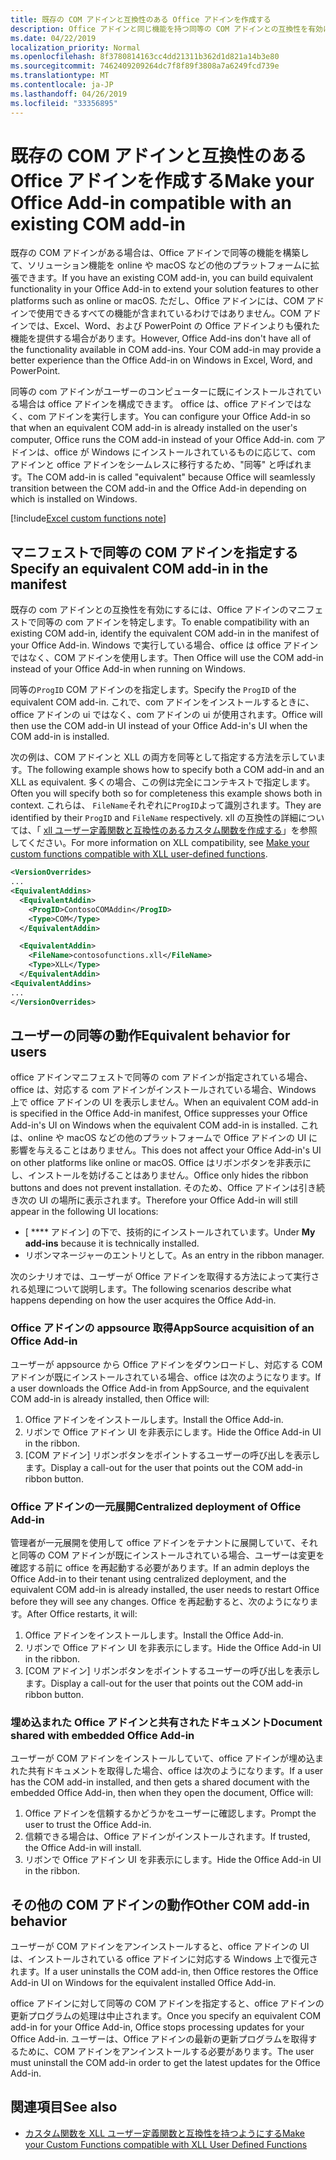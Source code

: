 ```yaml
---
title: 既存の COM アドインと互換性のある Office アドインを作成する
description: Office アドインと同じ機能を持つ同等の COM アドインとの互換性を有効にする
ms.date: 04/22/2019
localization_priority: Normal
ms.openlocfilehash: 8f3780814163cc4dd21311b362d1d821a14b3e80
ms.sourcegitcommit: 7462409209264dc7f8f89f3808a7a6249fcd739e
ms.translationtype: MT
ms.contentlocale: ja-JP
ms.lasthandoff: 04/26/2019
ms.locfileid: "33356895"
---
```

# <a name="make-your-office-add-in-compatible-with-an-existing-com-add-in"></a><span data-ttu-id="674ec-103">既存の COM アドインと互換性のある Office アドインを作成する</span><span class="sxs-lookup"><span data-stu-id="674ec-103">Make your Office Add-in compatible with an existing COM add-in</span></span>

<span data-ttu-id="674ec-104">既存の COM アドインがある場合は、Office アドインで同等の機能を構築して、ソリューション機能を online や macOS などの他のプラットフォームに拡張できます。</span><span class="sxs-lookup"><span data-stu-id="674ec-104">If you have an existing COM add-in, you can build equivalent functionality in your Office Add-in to extend your solution features to other platforms such as online or macOS.</span></span> <span data-ttu-id="674ec-105">ただし、Office アドインには、COM アドインで使用できるすべての機能が含まれているわけではありません。COM アドインでは、Excel、Word、および PowerPoint の Office アドインよりも優れた機能を提供する場合があります。</span><span class="sxs-lookup"><span data-stu-id="674ec-105">However, Office Add-ins don't have all of the functionality available in COM add-ins. Your COM add-in may provide a better experience than the Office Add-in on Windows in Excel, Word, and PowerPoint.</span></span>

<span data-ttu-id="674ec-106">同等の com アドインがユーザーのコンピューターに既にインストールされている場合は office アドインを構成できます。 office は、office アドインではなく、com アドインを実行します。</span><span class="sxs-lookup"><span data-stu-id="674ec-106">You can configure your Office Add-in so that when an equivalent COM add-in is already installed on the user's computer, Office runs the COM add-in instead of your Office Add-in.</span></span> <span data-ttu-id="674ec-107">com アドインは、office が Windows にインストールされているものに応じて、com アドインと office アドインをシームレスに移行するため、"同等" と呼ばれます。</span><span class="sxs-lookup"><span data-stu-id="674ec-107">The COM add-in is called "equivalent" because Office will seamlessly transition between the COM add-in and the Office Add-in depending on which is installed on Windows.</span></span>

[!include[Excel custom functions note](../includes/excel-custom-functions-note.md)]

## <a name="specify-an-equivalent-com-add-in-in-the-manifest"></a><span data-ttu-id="674ec-108">マニフェストで同等の COM アドインを指定する</span><span class="sxs-lookup"><span data-stu-id="674ec-108">Specify an equivalent COM add-in in the manifest</span></span>

<span data-ttu-id="674ec-109">既存の com アドインとの互換性を有効にするには、Office アドインのマニフェストで同等の com アドインを特定します。</span><span class="sxs-lookup"><span data-stu-id="674ec-109">To enable compatibility with an existing COM add-in, identify the equivalent COM add-in in the manifest of your Office Add-in.</span></span> <span data-ttu-id="674ec-110">Windows で実行している場合、office は office アドインではなく、COM アドインを使用します。</span><span class="sxs-lookup"><span data-stu-id="674ec-110">Then Office will use the COM add-in instead of your Office Add-in when running on Windows.</span></span>

<span data-ttu-id="674ec-111">同等の`ProgID` COM アドインのを指定します。</span><span class="sxs-lookup"><span data-stu-id="674ec-111">Specify the `ProgID` of the equivalent COM add-in.</span></span> <span data-ttu-id="674ec-112">これで、com アドインをインストールするときに、office アドインの ui ではなく、com アドインの ui が使用されます。</span><span class="sxs-lookup"><span data-stu-id="674ec-112">Office will then use the COM add-in UI instead of your Office Add-in's UI when the COM add-in is installed.</span></span>

<span data-ttu-id="674ec-113">次の例は、COM アドインと XLL の両方を同等として指定する方法を示しています。</span><span class="sxs-lookup"><span data-stu-id="674ec-113">The following example shows how to specify both a COM add-in and an XLL as equivalent.</span></span> <span data-ttu-id="674ec-114">多くの場合、この例は完全にコンテキストで指定します。</span><span class="sxs-lookup"><span data-stu-id="674ec-114">Often you will specify both so for completeness this example shows both in context.</span></span> <span data-ttu-id="674ec-115">これらは、 `FileName`それぞれに`ProgID`よって識別されます。</span><span class="sxs-lookup"><span data-stu-id="674ec-115">They are identified by their `ProgID` and `FileName` respectively.</span></span> <span data-ttu-id="674ec-116">xll の互換性の詳細については、「 [xll ユーザー定義関数と互換性のあるカスタム関数を作成する](../excel/make-custom-functions-compatible-with-xll-udf.md)」を参照してください。</span><span class="sxs-lookup"><span data-stu-id="674ec-116">For more information on XLL compatibility, see [Make your custom functions compatible with XLL user-defined functions](../excel/make-custom-functions-compatible-with-xll-udf.md).</span></span>

```xml
<VersionOverrides>
...
<EquivalentAddins>
  <EquivalentAddin>
    <ProgID>ContosoCOMAddin</ProgID>
    <Type>COM</Type>
  </EquivalentAddin>

  <EquivalentAddin>
    <FileName>contosofunctions.xll</FileName>
    <Type>XLL</Type>
  </EquivalentAddin>
<EquivalentAddins>
...
</VersionOverrides>
```

## <a name="equivalent-behavior-for-users"></a><span data-ttu-id="674ec-117">ユーザーの同等の動作</span><span class="sxs-lookup"><span data-stu-id="674ec-117">Equivalent behavior for users</span></span>

<span data-ttu-id="674ec-118">office アドインマニフェストで同等の com アドインが指定されている場合、office は、対応する com アドインがインストールされている場合、Windows 上で office アドインの UI を表示しません。</span><span class="sxs-lookup"><span data-stu-id="674ec-118">When an equivalent COM add-in is specified in the Office Add-in manifest, Office suppresses your Office Add-in's UI on Windows when the equivalent COM add-in is installed.</span></span> <span data-ttu-id="674ec-119">これは、online や macOS などの他のプラットフォームで Office アドインの UI に影響を与えることはありません。</span><span class="sxs-lookup"><span data-stu-id="674ec-119">This does not affect your Office Add-in's UI on other platforms like online or macOS.</span></span> <span data-ttu-id="674ec-120">Office はリボンボタンを非表示にし、インストールを妨げることはありません。</span><span class="sxs-lookup"><span data-stu-id="674ec-120">Office only hides the ribbon buttons and does not prevent installation.</span></span> <span data-ttu-id="674ec-121">そのため、Office アドインは引き続き次の UI の場所に表示されます。</span><span class="sxs-lookup"><span data-stu-id="674ec-121">Therefore your Office Add-in will still appear in the following UI locations:</span></span>

- <span data-ttu-id="674ec-122">[ \*\*\*\* アドイン] の下で、技術的にインストールされています。</span><span class="sxs-lookup"><span data-stu-id="674ec-122">Under **My add-ins** because it is technically installed.</span></span>
- <span data-ttu-id="674ec-123">リボンマネージャーのエントリとして。</span><span class="sxs-lookup"><span data-stu-id="674ec-123">As an entry in the ribbon manager.</span></span>

<span data-ttu-id="674ec-124">次のシナリオでは、ユーザーが Office アドインを取得する方法によって実行される処理について説明します。</span><span class="sxs-lookup"><span data-stu-id="674ec-124">The following scenarios describe what happens depending on how the user acquires the Office Add-in.</span></span>

### <a name="appsource-acquisition-of-an-office-add-in"></a><span data-ttu-id="674ec-125">Office アドインの appsource 取得</span><span class="sxs-lookup"><span data-stu-id="674ec-125">AppSource acquisition of an Office Add-in</span></span>

<span data-ttu-id="674ec-126">ユーザーが appsource から Office アドインをダウンロードし、対応する COM アドインが既にインストールされている場合、office は次のようになります。</span><span class="sxs-lookup"><span data-stu-id="674ec-126">If a user downloads the Office Add-in from AppSource, and the equivalent COM add-in is already installed, then Office will:</span></span>

1. <span data-ttu-id="674ec-127">Office アドインをインストールします。</span><span class="sxs-lookup"><span data-stu-id="674ec-127">Install the Office Add-in.</span></span>
2. <span data-ttu-id="674ec-128">リボンで Office アドイン UI を非表示にします。</span><span class="sxs-lookup"><span data-stu-id="674ec-128">Hide the Office Add-in UI in the ribbon.</span></span>
3. <span data-ttu-id="674ec-129">[COM アドイン] リボンボタンをポイントするユーザーの呼び出しを表示します。</span><span class="sxs-lookup"><span data-stu-id="674ec-129">Display a call-out for the user that points out the COM add-in ribbon button.</span></span>

### <a name="centralized-deployment-of-office-add-in"></a><span data-ttu-id="674ec-130">Office アドインの一元展開</span><span class="sxs-lookup"><span data-stu-id="674ec-130">Centralized deployment of Office Add-in</span></span>

<span data-ttu-id="674ec-131">管理者が一元展開を使用して office アドインをテナントに展開していて、それと同等の COM アドインが既にインストールされている場合、ユーザーは変更を確認する前に office を再起動する必要があります。</span><span class="sxs-lookup"><span data-stu-id="674ec-131">If an admin deploys the Office Add-in to their tenant using centralized deployment, and the equivalent COM add-in is already installed, the user needs to restart Office before they will see any changes.</span></span> <span data-ttu-id="674ec-132">Office を再起動すると、次のようになります。</span><span class="sxs-lookup"><span data-stu-id="674ec-132">After Office restarts, it will:</span></span>

1. <span data-ttu-id="674ec-133">Office アドインをインストールします。</span><span class="sxs-lookup"><span data-stu-id="674ec-133">Install the Office Add-in.</span></span>
2. <span data-ttu-id="674ec-134">リボンで Office アドイン UI を非表示にします。</span><span class="sxs-lookup"><span data-stu-id="674ec-134">Hide the Office Add-in UI in the ribbon.</span></span>
3. <span data-ttu-id="674ec-135">[COM アドイン] リボンボタンをポイントするユーザーの呼び出しを表示します。</span><span class="sxs-lookup"><span data-stu-id="674ec-135">Display a call-out for the user that points out the COM add-in ribbon button.</span></span>

### <a name="document-shared-with-embedded-office-add-in"></a><span data-ttu-id="674ec-136">埋め込まれた Office アドインと共有されたドキュメント</span><span class="sxs-lookup"><span data-stu-id="674ec-136">Document shared with embedded Office Add-in</span></span>

<span data-ttu-id="674ec-137">ユーザーが COM アドインをインストールしていて、office アドインが埋め込まれた共有ドキュメントを取得した場合、office は次のようになります。</span><span class="sxs-lookup"><span data-stu-id="674ec-137">If a user has the COM add-in installed, and then gets a shared document with the embedded Office Add-in, then when they open the document, Office will:</span></span>

1. <span data-ttu-id="674ec-138">Office アドインを信頼するかどうかをユーザーに確認します。</span><span class="sxs-lookup"><span data-stu-id="674ec-138">Prompt the user to trust the Office Add-in.</span></span>
2. <span data-ttu-id="674ec-139">信頼できる場合は、Office アドインがインストールされます。</span><span class="sxs-lookup"><span data-stu-id="674ec-139">If trusted, the Office Add-in will install.</span></span>
3. <span data-ttu-id="674ec-140">リボンで Office アドイン UI を非表示にします。</span><span class="sxs-lookup"><span data-stu-id="674ec-140">Hide the Office Add-in UI in the ribbon.</span></span>

## <a name="other-com-add-in-behavior"></a><span data-ttu-id="674ec-141">その他の COM アドインの動作</span><span class="sxs-lookup"><span data-stu-id="674ec-141">Other COM add-in behavior</span></span>

<span data-ttu-id="674ec-142">ユーザーが COM アドインをアンインストールすると、office アドインの UI は、インストールされている office アドインに対応する Windows 上で復元されます。</span><span class="sxs-lookup"><span data-stu-id="674ec-142">If a user uninstalls the COM add-in, then Office restores the Office Add-in UI on Windows for the equivalent installed Office Add-in.</span></span>

<span data-ttu-id="674ec-143">office アドインに対して同等の COM アドインを指定すると、office アドインの更新プログラムの処理は中止されます。</span><span class="sxs-lookup"><span data-stu-id="674ec-143">Once you specify an equivalent COM add-in for your Office Add-in, Office stops processing updates for your Office Add-in.</span></span> <span data-ttu-id="674ec-144">ユーザーは、Office アドインの最新の更新プログラムを取得するために、COM アドインをアンインストールする必要があります。</span><span class="sxs-lookup"><span data-stu-id="674ec-144">The user must uninstall the COM add-in order to get the latest updates for the Office Add-in.</span></span>

## <a name="see-also"></a><span data-ttu-id="674ec-145">関連項目</span><span class="sxs-lookup"><span data-stu-id="674ec-145">See also</span></span>

- [<span data-ttu-id="674ec-146">カスタム関数を XLL ユーザー定義関数と互換性を持つようにする</span><span class="sxs-lookup"><span data-stu-id="674ec-146">Make your Custom Functions compatible with XLL User Defined Functions</span></span>](../excel/make-custom-functions-compatible-with-xll-udf.md)
